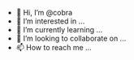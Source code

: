 - 👋 Hi, I’m @cobra
- 👀 I’m interested in ...
- 🌱 I’m currently learning ...
- 💞️ I’m looking to collaborate on ...
- 📫 How to reach me ...

<!---
cobra-themes/cobra-themes is a ✨ special ✨ repository because its `README.md` (this file) appears on your GitHub profile.
You can click the Preview link to take a look at your changes.
--->
